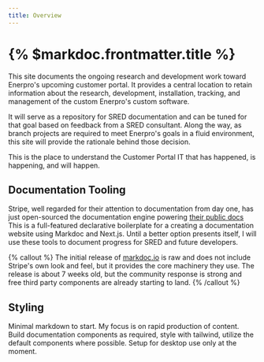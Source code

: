 ```yaml
---
title: Overview
---
```


# {% $markdoc.frontmatter.title %}


This site documents the ongoing research and development work toward Enerpro's upcoming customer portal.  It provides a central location to retain information about the research, development, installation, tracking, and management of the custom Enerpro's custom software.

It will serve as a repository for SRED documentation and can be tuned for that goal based on feedback from a SRED consultant.  Along the way, as branch projects are required to meet Enerpro's goals in a fluid environment, this site will provide the rationale behind those decision.

This is the place to understand the Customer Portal IT that has happened, is happening, and will happen.

## Documentation Tooling 

Stripe, well regarded for their attention to documentation from day one, has just open-sourced the documentation engine powering [their public docs](http://stripe.com/docs) 
This is a full-featured declarative boilerplate for a creating a documentation website using Markdoc and Next.js.  Until a better option presents itself, I will use these tools to document progress for SRED and future developers.


{% callout %}
The initial release of [markdoc.io](http://markdoc.io) is raw and does not include Stripe's own look and feel, but it provides the core machinery they use.  The release is about 7 weeks old, but the community response is strong and free third party components are already starting to land.
{% /callout %}

## Styling

Minimal markdown to start. My focus is on rapid production of content.  Build documentation components as required, style with tailwind, utilize the default components where possible.  Setup for desktop use only at the moment.

